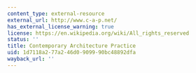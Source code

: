 ```yaml
---
content_type: external-resource
external_url: http://www.c-a-p.net/
has_external_license_warning: true
license: https://en.wikipedia.org/wiki/All_rights_reserved
status: ''
title: Contemporary Architecture Practice
uid: 1d7118a2-77a2-46d0-9099-90bc48892dfa
wayback_url: ''
---
```

